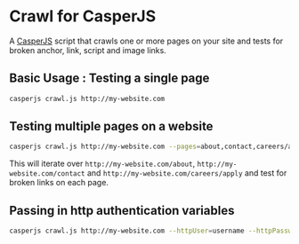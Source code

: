 # Crawl for CasperJS

A [CasperJS](http://casperjs.org/) script that crawls one or more pages on your site and tests for broken anchor, link, script and image links.

## Basic Usage : Testing a single page
```bash
casperjs crawl.js http://my-website.com
```

## Testing multiple pages on a website 
```bash
casperjs crawl.js http://my-website.com --pages=about,contact,careers/apply
```  
This will iterate over ``http://my-website.com/about``, ``http://my-website.com/contact`` and ``http://my-website.com/careers/apply`` and test for broken links on each page.  

## Passing in http authentication variables
```bash
casperjs crawl.js http://my-website.com --httpUser=username --httpPassword=password
```